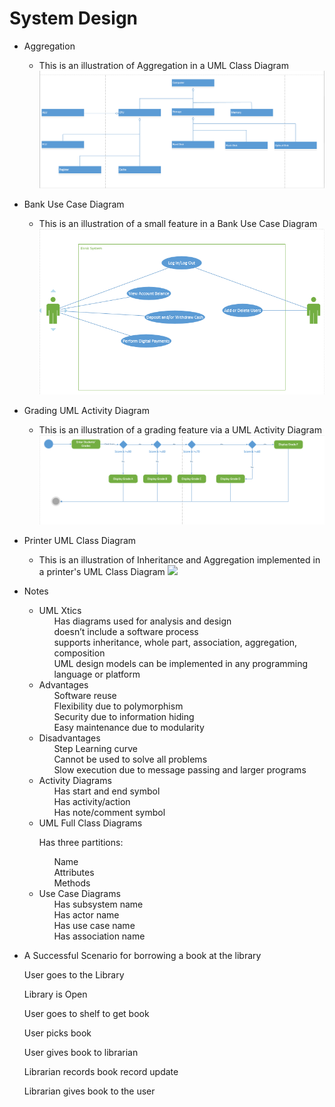 # System Design

* Aggregation
    * This is an illustration of Aggregation in a UML Class Diagram
        <img src="assets/AggregationUMLClassDiagram.png">
* Bank Use Case Diagram
    * This is an illustration of a small feature in a Bank Use Case Diagram
        <img src="assets/BankUseCaseDiagram.png">
* Grading UML Activity Diagram
    * This is an illustration of a grading feature via a UML Activity Diagram
        <img src="assets/GradingUMLActivityDiagram.png">
* Printer UML Class Diagram
    * This is an illustration of Inheritance and Aggregation implemented in a printer's UML Class Diagram
        <img src="assets/PrinterUMLClassDiagram">
* Notes
    * UML Xtics
        <ul>Has diagrams used for analysis and design</ul>
        <ul>doesn’t include a software process</ul>
        <ul>supports inheritance, whole part, association, aggregation, composition</ul>
        <ul>UML design models can be implemented in any programming language or platform</ul>
    * Advantages
        <ul>Software reuse</ul>
        <ul>Flexibility due to polymorphism</ul>
        <ul>Security due to information hiding</ul>
        <ul>Easy maintenance due to modularity</ul>
    * Disadvantages
        <ul>Step Learning curve</ul>
        <ul>Cannot be used to solve all problems</ul>
        <ul>Slow execution due to message passing and larger programs</ul>
    * Activity Diagrams
        <ul>Has start and end symbol</ul>
        <ul>Has activity/action</ul>
        <ul>Has note/comment symbol</ul>
    * UML Full Class Diagrams
        <p>Has three partitions:</p>
            <ul>Name</ul>
            <ul>Attributes</ul>
            <ul>Methods</ul>
    * Use Case Diagrams
        <ul>Has subsystem name</ul>
        <ul>Has actor name</ul>
        <ul>Has use case name</ul>
        <ul>Has association name</ul>

* A Successful Scenario for borrowing a book at the library
    <p>User goes to the Library</p>
    <p>Library is Open</p>
    <p>User goes to shelf to get book</p>
    <p>User picks book</p>
    <p>User gives book to librarian</p>
    <p>Librarian records book record update</p>
    <p>Librarian gives book to the user</p>